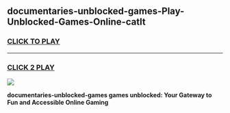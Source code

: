 
## documentaries-unblocked-games-Play-Unblocked-Games-Online-catlt
<h3>
<a href="https://premium76.site?title=documentaries-unblocked-games&ref=24A">CLICK TO PLAY</a></h3>
<hr>

<h3>
<a href="https://premium76.site?title=documentaries-unblocked-games&ref=24A">CLICK 2 PLAY</a>
  
</h3>

<a href="https://premium76.site?title=documentaries-unblocked-games&ref=24A"><img src="https://clearcache.store/games.png"></a>


**documentaries-unblocked-games games unblocked: Your Gateway to Fun and Accessible Online Gaming**
